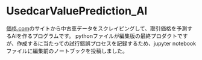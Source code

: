 # UsedcarValuePrediction_AI
[価格.com](https://kakaku.com)のサイトから中古車データをスクレイピングして、取引価格を予測するAIを作るプログラムです。
pythonファイルが編集版の最終プロダクトですが、作成するに当たっての試行錯誤プロセスを記録するため、jupyter notebookファイルに編集前のノートブックを投稿しました。
